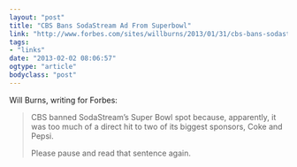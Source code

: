 ```yaml
---
layout: "post"
title: "CBS Bans SodaStream Ad From Superbowl"
link: "http://www.forbes.com/sites/willburns/2013/01/31/cbs-bans-sodastream-ad-wheres-the-outrage/"
tags: 
- "links"
date: "2013-02-02 08:06:57"
ogtype: "article"
bodyclass: "post"
---
```


Will Burns, writing for Forbes:

> CBS banned SodaStream’s Super Bowl spot because, apparently, it was too much of a direct hit to two of its biggest sponsors, Coke and Pepsi.
> 
> Please pause and read that sentence again.